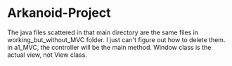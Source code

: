 # Arkanoid-Project
The java files scattered in that main directory are the same files in working_but_without_MVC folder. I just can't figure out how to delete them.
in a1_MVC, the controller will be the main method. Window class is the actual view, not View class. 
